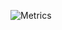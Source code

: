 ![Metrics](https://metrics.lecoq.io/YiZhiDaNengMao?template=classic&base=header%2C%20activity%2C%20community%2C%20repositories%2C%20metadata&base.indepth=false&base.hireable=false&config.timezone=Asia%2FShanghai)
